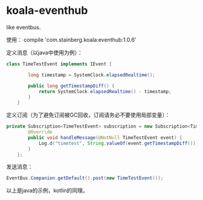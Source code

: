 # koala-eventhub
like eventbus.

使用：
compile 'com.stainberg.koala:eventhub:1.0.6'

定义消息（以java中使用为例）：

```java
class TimeTestEvent implements IEvent {

        long timestamp = SystemClock.elapsedRealtime();

        public long getTimestampDiff() {
            return SystemClock.elapsedRealtime() - timestamp;
        }
    }
```

定义订阅（为了避免订阅被GC回收，订阅请务必不要使用局部变量）：
```java
private Subscription<TimeTestEvent> subscription = new Subscription<TimeTestEvent>() {
        @Override
        public void handleMessage(@NotNull TimeTestEvent event) {
            Log.d("timetest", String.valueOf(event.getTimestampDiff()));
        }
    };
```

发送消息：
```java
EventBus.Companion.getDefault().post(new TimeTestEvent());
```

以上是java的示例，kotlin的同理。
